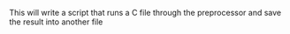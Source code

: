 This will write a script that runs a C file through the preprocessor and save the result into another file
